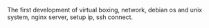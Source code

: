 The first development of virtual boxing, network, debian os and unix system, nginx server, setup ip, ssh connect.
